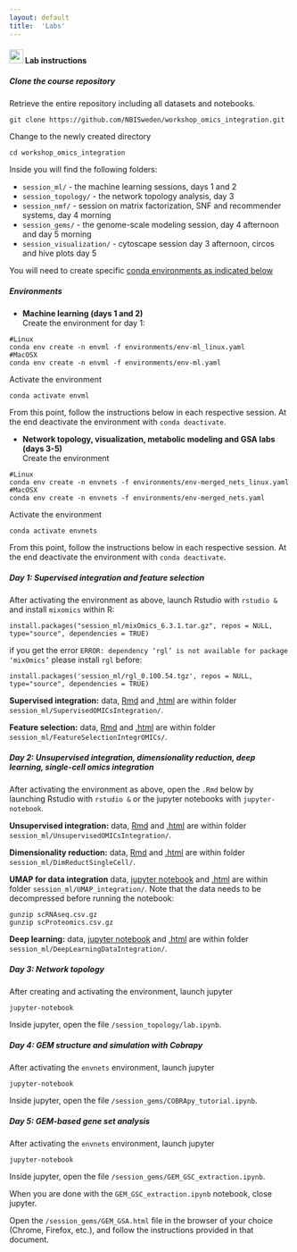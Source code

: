 ```yaml
---
layout: default
title:  'Labs'
---
```


#### <img border="0" src="https://www.svgrepo.com/show/7421/computer.svg" width="25" height="25"> Lab instructions

##### Clone the course repository

Retrieve the entire repository including all datasets and notebooks.
```
git clone https://github.com/NBISweden/workshop_omics_integration.git
```

Change to the newly created directory
```
cd workshop_omics_integration
```

Inside you will find the following folders:  
- `session_ml/` - the machine learning sessions, days 1 and 2  
- `session_topology/` - the network topology analysis, day 3  
- `session_nmf/` - session on matrix factorization, SNF and recommender systems, day 4 morning  
- `session_gems/` - the genome-scale modeling session, day 4 afternoon and day 5 morning  
- `session_visualization/` - cytoscape session day 3 afternoon, circos and hive plots day 5  

You will need to create specific [conda environments as indicated below](#environments)  

##### Environments
- **Machine learning (days 1 and 2)**  
Create the environment for day 1:  
```
#Linux
conda env create -n envml -f environments/env-ml_linux.yaml
#MacOSX
conda env create -n envml -f environments/env-ml.yaml
```

Activate the environment
```
conda activate envml
```

From this point, follow the instructions below in each respective session. At the end deactivate the environment with `conda deactivate`.

- **Network topology, visualization, metabolic modeling and GSA labs (days 3-5)**   
Create the environment
```
#Linux
conda env create -n envnets -f environments/env-merged_nets_linux.yaml
#MacOSX
conda env create -n envnets -f environments/env-merged_nets.yaml
```

Activate the environment
```
conda activate envnets
```

From this point, follow the instructions below in each respective session. At the end deactivate the environment with `conda deactivate`.

##### Day 1: Supervised integration and feature selection
After activating the environment as above, launch Rstudio with `rstudio &` and install `mixomics` within R:
```
install.packages("session_ml/mixOmics_6.3.1.tar.gz", repos = NULL, type="source", dependencies = TRUE)
```
if you get the error `ERROR: dependency ‘rgl’ is not available for package ‘mixOmics’` please install `rgl` before:
```
install.packages('session_ml/rgl_0.100.54.tgz', repos = NULL, type="source", dependencies = TRUE)
```

**Supervised integration:** data, [Rmd](./session_ml/SupervisedOMICsIntegration/supervised_omics_integr_CLL.Rmd) and [.html](./session_ml/SupervisedOMICsIntegration/supervised_omics_integr_CLL.html) are within folder `session_ml/SupervisedOMICsIntegration/`.

**Feature selection:** data, [Rmd](./session_ml/FeatureSelectionIntegrOMICs/OmicsIntegration_FeatureSelection.Rmd) and [.html](./session_ml/FeatureSelectionIntegrOMICs/OmicsIntegration_FeatureSelection.html) are within folder `session_ml/FeatureSelectionIntegrOMICs/`.

##### Day 2: Unsupervised integration, dimensionality reduction, deep learning, single-cell omics integration
After activating the environment as above, open the `.Rmd` below by launching Rstudio with `rstudio &` or the jupyter notebooks with `jupyter-notebook`.

**Unsupervised integration:** data, [Rmd](./session_ml/UnsupervisedOMICsIntegration/UnsupervisedOMICsIntegration.Rmd) and [.html](./session_ml/UnsupervisedOMICsIntegration/UnsupervisedOMICsIntegration.html) are within folder `session_ml/UnsupervisedOMICsIntegration/`.

**Dimensionality reduction:** data, [Rmd](./session_ml/DimReductSingleCell/OmicsIntegration_DimensionReduction.Rmd) and [.html](./session_ml/DimReductSingleCell/OmicsIntegration_DimensionReduction.html) are within folder `session_ml/DimReductSingleCell/`.

**UMAP for data integration** data, [jupyter notebook](./session_ml/UMAP_integration/UMAP_DataIntegration.ipynb) and [.html](./session_ml/UMAP_integration/UMAP_DataIntegration.html) are within folder `session_ml/UMAP_integration/`. Note that the data needs to be decompressed before running the notebook:
```
gunzip scRNAseq.csv.gz
gunzip scProteomics.csv.gz
```

**Deep learning:** data, [jupyter notebook](./session_ml/DeepLearningDataIntegration/DeepLearningDataIntegration.ipynb) and [.html](./session_ml/DeepLearningDataIntegration/DeepLearningDataIntegration.html) are within folder `session_ml/DeepLearningDataIntegration/`.

##### Day 3: Network topology
After creating and activating the environment, launch jupyter
```
jupyter-notebook
```
Inside jupyter, open the file `/session_topology/lab.ipynb`.

##### Day 4: GEM structure and simulation with Cobrapy
After activating the `envnets` environment, launch jupyter
```
jupyter-notebook
```
Inside jupyter, open the file `/session_gems/COBRApy_tutorial.ipynb`.

##### Day 5: GEM-based gene set analysis
After activating the `envnets` environment, launch jupyter
```
jupyter-notebook
```
Inside jupyter, open the file `/session_gems/GEM_GSC_extraction.ipynb`.

When you are done with the `GEM_GSC_extraction.ipynb` notebook, close jupyter.

Open the `/session_gems/GEM_GSA.html` file in the browser of your choice (Chrome, Firefox, etc.), and follow the instructions provided in that document.


